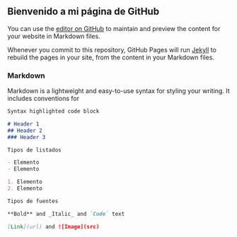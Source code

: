 ## Bienvenido a mi página de GitHub

You can use the [editor on GitHub](https://github.com/h1r09/h1r09.github.io/edit/main/README.md) to maintain and preview the content for your website in Markdown files.

Whenever you commit to this repository, GitHub Pages will run [Jekyll](https://jekyllrb.com/) to rebuild the pages in your site, from the content in your Markdown files.

### Markdown

Markdown is a lightweight and easy-to-use syntax for styling your writing. It includes conventions for

```markdown
Syntax highlighted code block

# Header 1
## Header 2
### Header 3

Tipos de listados

- Elemento
- Elemento

1. Elemento
2. Elemento

Tipos de fuentes

**Bold** and _Italic_ and `Code` text

[Link](url) and ![Image](src)
```



